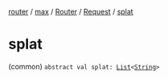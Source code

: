 [router](../../../index.md) / [max](../../index.md) / [Router](../index.md) / [Request](index.md) / [splat](./splat.md)

# splat

(common) `abstract val splat: `[`List`](https://kotlinlang.org/api/latest/jvm/stdlib/kotlin.collections/-list/index.html)`<`[`String`](https://kotlinlang.org/api/latest/jvm/stdlib/kotlin/-string/index.html)`>`